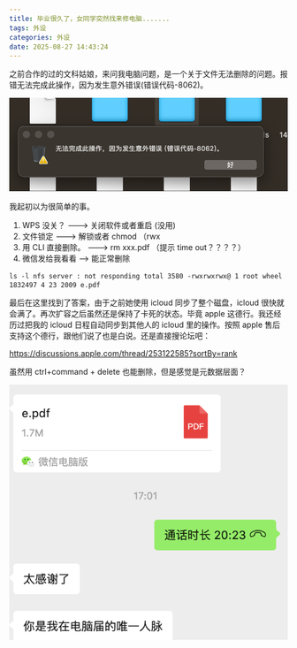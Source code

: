 ```yaml
---
title: 毕业很久了，女同学突然找来修电脑.......
tags: 外设
categories: 外设
date: 2025-08-27 14:43:24
---
```


之前合作的过的文科姑娘，来问我电脑问题，是一个关于文件无法删除的问题。报错无法完成此操作，因为发生意外错误(错误代码-8062)。

<!--more-->

![84fc8e8644d5ea13647af774283e266d](https://raw.githubusercontent.com/cloudsmithy/picgo-imh/master/84fc8e8644d5ea13647af774283e266d.png)

我起初以为很简单的事。

1. WPS 没关？ ---> 关闭软件或者重启 (没用)
2. 文件锁定 ---> 解锁或者 chmod （rwx
3. 用 CLI 直接删除。 ---> rm xxx.pdf （提示 time out？？？？）
4. 微信发给我看看 --> 能正常删除

```
ls -l nfs server : not responding total 3580 -rwxrwxrwx@ 1 root wheel 1832497 4 23 2009 e.pdf
```

最后在这里找到了答案，由于之前她使用 icloud 同步了整个磁盘，icloud 很快就会满了。再次扩容之后虽然还是保持了卡死的状态。毕竟 apple 这德行。我还经历过把我的 icloud 日程自动同步到其他人的 icloud 里的操作。按照 apple 售后支持这个德行，跟他们说了也是白说。还是直接搜论坛吧：

https://discussions.apple.com/thread/253122585?sortBy=rank

虽然用 ctrl+command + delete 也能删除，但是感觉是元数据层面？

![image-20250826224754166](https://raw.githubusercontent.com/cloudsmithy/picgo-imh/master/image-20250826224754166.png)
